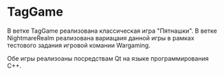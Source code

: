 # TagGame
 
В ветке TagGame реализована классическая игра "Пятнашки".
В ветке NightmareRealm реализована вариацаия данной игры в рамках тестового задания игровой комании Wargaming.

Обе игры реализоаны посредствам Qt на языке программирования С++.
